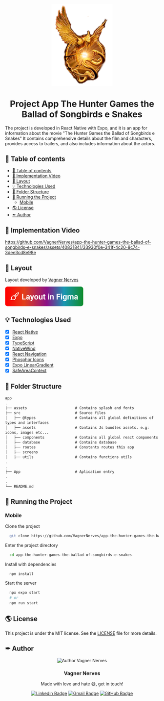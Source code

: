 <p align="center">
  <img width="200px" alt="Project Title Logo" title="Project Title Logo" src=".github/logo.png" />
  
  <h1 align="center">Project App The Hunter Games the Ballad of Songbirds e Snakes</h1>

  <!-- <p align="center">
    🔗 <a href="https://URLThisProject.com">https://URLThisProject.com</a> 🔗
  </p>  
   -->

The project is developed in React Native with Expo, and it is an app for information about the movie "The Hunter Games the Ballad of Songbirds e Snakes" It contains comprehensive details about the film and characters, provides access to trailers, and also includes information about the actors.

</p>

## 🧭 Table of contents

- [🧭 Table of contents](#-table-of-contents)
- [🎥 Implementation Video](#-implementation-video)
- [🎨 Layout](#-layout)
- [💡 Technologies Used](#-technologies-used)
- [📂 Folder Structure](#-folder-structure)
- [🚀 Running the Project](#-running-the-project)
  - [Mobile](#mobile)
- [🌎 License](#-license)
- [✒ Author](#-author)

## 🎥 Implementation Video



https://github.com/VagnerNerves/app-the-hunter-games-the-ballad-of-songbirds-e-snakes/assets/40831841/33930f0e-341f-4c20-8c74-3dee3cd8e98e



## 🎨 Layout

Layout developed by [Vagner Nerves](https://www.linkedin.com/in/vagnernervessantos/)

[![Layout in Figma](https://github.com/VagnerNerves/default-readme/blob/main/assets/layout-in-figma.svg)](https://www.figma.com/file/2Wia4cNG8AgAdMcBd9aVQK/Project-Jogos-Vorazes---A-Cantiga-dos-P%C3%A1ssaros-e-das-Serpentes?type=design&node-id=8%3A414&mode=design&t=7Em4pCvgCm8yuInQ-1)

<!-- ## 👏 Learning and more Implementations

Describe what you learned and implemented in the project. -->

## 💡 Technologies Used

- [x] [React Native](https://reactnative.dev/)
- [x] [Expo](https://expo.dev/)
- [x] [TypeScript](https://www.typescriptlang.org/)
- [x] [NativeWind](https://www.nativewind.dev/)
- [x] [React Navigation](https://reactnavigation.org/)
- [x] [Phosphor Icons](https://github.com/duongdev/phosphor-react-native)
- [x] [Expo LinearGradient](https://docs.expo.dev/versions/latest/sdk/linear-gradient/)
- [x] [SafeAreaContext](https://docs.expo.dev/versions/latest/sdk/safe-area-context/)

## 📂 Folder Structure

```plainText
app
.
├── assets                      # Contains splash and fonts
├── src                         # Source files
│   ├── @types                  # Contains all global definitions of types and interfaces
│   ├── assets                  # Contains Js bundles assets. e.g: icons, images etc...
│   ├── components              # Contains all global react components
│   ├── database                # Contains database
│   ├── routes                  # Constants routes this app
│   ├── screens
│   ├── utils                   # Contains functions utils
.
.
├── App                         # Aplication entry
.
.
└── README.md
```

## 🚀 Running the Project

<!-- ### Back-end

Clone the project

```bash
  git clone https://link-para-o-projeto
```

Enter the project directory

```bash
  cd my-project
```

Install with dependencies

```bash
  npm install
```

Start the server

```bash
  npm run start
```

### Front-end Web

Clone the project

```bash
  git clone https://link-para-o-projeto
```

Enter the project directory

```bash
  cd my-project
```

Install with dependencies

```bash
  npm install
```

Start the server

```bash
  npm run start
``` -->

### Mobile

Clone the project

```bash
  git clone https://github.com/VagnerNerves/app-the-hunter-games-the-ballad-of-songbirds-e-snakes.git
```

Enter the project directory

```bash
  cd app-the-hunter-games-the-ballad-of-songbirds-e-snakes
```

Install with dependencies

```bash
  npm install
```

Start the server

```bash
  npx expo start
  # or
  npm run start
```

<!-- - IOS:

```bash
  npx pod-install && npx react-native run-ios
```

- Android:

```bash
  npx react-native run-android
``` -->

<!-- ## 📝 Routes

[![Run in Postman](https://github.com/VagnerNerves/default-readme/blob/main/assets/run-in-postman.svg)](https://app.getpostman.com/run-collection/link)
[![Run in Insomnia](https://github.com/VagnerNerves/default-readme/blob/main/assets/run-in-insomnia.svg)](https://insomnia.rest/run/?label=NAMEPROJECT&uri=LINK) -->

## 🌎 License

This project is under the MIT license. See the [LICENSE](https://github.com/VagnerNerves/app-the-hunter-games-the-ballad-of-songbirds-e-snakes/blob/main/LICENSE) file for more details.

## ✒ Author

<p align="center">
  <img width="200px" alt="Author Vagner Nerves" title="Author Vagner Nerves" src="https://github.com/VagnerNerves/default-readme/blob/main/assets/VagnerNerves.svg" />

  <h3 align="center">Vagner Nerves</h3>
  
  <p align="center">  
    Made with love and hate 😅, get in touch!
  </p>
</p>  
  
<div align="center">

[![Linkedin Badge](https://img.shields.io/badge/-LinkedIn-1f6feb?style=flat-square&logo=Linkedin&logoColor=white&link=https://www.linkedin.com/in/vagnernervessantos/)](https://www.linkedin.com/in/vagnernervessantos/)
[![Gmail Badge](https://img.shields.io/badge/-vagnernervessantos@gmail.com-1f6feb?style=flat-square&logo=Gmail&logoColor=white&link=mailto:vagnernervessantos@gmail.com)](mailto:vagnernervessantos@gmail.com)
[![GitHub Badge](https://img.shields.io/badge/-GitHub-1f6feb?style=flat-square&logo=GitHub&logoColor=white&link=https://github.com/VagnerNerves)](https://github.com/VagnerNerves)

</div>
